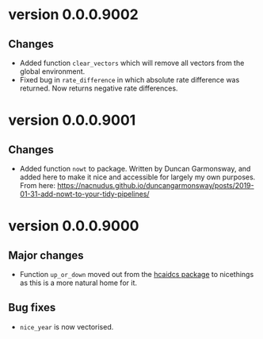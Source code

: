 # version 0.0.0.9002

## Changes

 * Added function `clear_vectors` which will remove all vectors from the global environment. 
 * Fixed bug in `rate_difference` in which absolute rate difference was returned. Now returns negative rate differences. 

# version 0.0.0.9001

## Changes

* Added function `nowt` to package. Written by Duncan Garmonsway, and added here to make it nice and accessible for largely my own purposes. 
From here: https://nacnudus.github.io/duncangarmonsway/posts/2019-01-31-add-nowt-to-your-tidy-pipelines/ 

# version 0.0.0.9000

## Major changes

 * Function `up_or_down` moved out from the [hcaidcs package](https://github.com/PublicHealthEngland/hcaidcs) to nicethings as this is a more natural home for it. 

## Bug fixes

 * `nice_year` is now vectorised.
